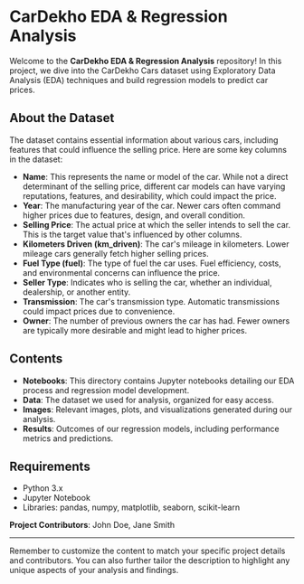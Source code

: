 # CarDekho EDA & Regression Analysis

Welcome to the **CarDekho EDA & Regression Analysis** repository! In this project, we dive into the CarDekho Cars dataset using Exploratory Data Analysis (EDA) techniques and build regression models to predict car prices.

## About the Dataset

The dataset contains essential information about various cars, including features that could influence the selling price. Here are some key columns in the dataset:

- **Name**: This represents the name or model of the car. While not a direct determinant of the selling price, different car models can have varying reputations, features, and desirability, which could impact the price.
- **Year**: The manufacturing year of the car. Newer cars often command higher prices due to features, design, and overall condition.
- **Selling Price**: The actual price at which the seller intends to sell the car. This is the target value that's influenced by other columns.
- **Kilometers Driven (km_driven)**: The car's mileage in kilometers. Lower mileage cars generally fetch higher selling prices.
- **Fuel Type (fuel)**: The type of fuel the car uses. Fuel efficiency, costs, and environmental concerns can influence the price.
- **Seller Type**: Indicates who is selling the car, whether an individual, dealership, or another entity.
- **Transmission**: The car's transmission type. Automatic transmissions could impact prices due to convenience.
- **Owner**: The number of previous owners the car has had. Fewer owners are typically more desirable and might lead to higher prices.

## Contents

- **Notebooks**: This directory contains Jupyter notebooks detailing our EDA process and regression model development.
- **Data**: The dataset we used for analysis, organized for easy access.
- **Images**: Relevant images, plots, and visualizations generated during our analysis.
- **Results**: Outcomes of our regression models, including performance metrics and predictions.

## Requirements

- Python 3.x
- Jupyter Notebook
- Libraries: pandas, numpy, matplotlib, seaborn, scikit-learn

**Project Contributors**: John Doe, Jane Smith

---

Remember to customize the content to match your specific project details and contributors. You can also further tailor the description to highlight any unique aspects of your analysis and findings.
